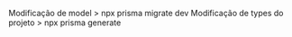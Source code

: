 Modificação de model > npx prisma migrate dev 
Modificação de types do projeto > npx prisma generate